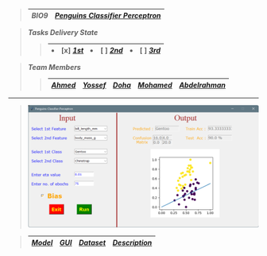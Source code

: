 > 
> | ***BIO9*** | <a href="https://github.com/AhmedNasser1601/Penguins-Classifier-Perceptron">***Penguins Classifier Perceptron***</a> |
> | :-: | :-: |

> ***Tasks Delivery State***
>> | <li>[x] <a href="1st Task">***1st***</a></li> | <li>[ ] <a href="2nd Task">***2nd***</a></li> | <li>[ ] <a href="3rd Task">***3rd***</a></li> |
>> | :-: | :-: | :-: |

> ***Team Members***
>> | <a href="https://github.com/AhmedNasser1601">***Ahmed***</a> | <a href="https://github.com/YossefEFM">***Yossef***</a> | <a href="https://github.com/dohaabdelfatah">***Doha***</a> | <a href="https://github.com/mohamedKhaledBio">***Mohamed***</a> | <a href="https://github.com/abdelrahman-sedeek">***Abdelrahman***</a> |
>> | :-: | :-: | :-: | :-: | :-: |

---

> <img src="DEMO.png">

> | <a href="Model.ipynb">***Model***</a> | <a href="GUI.ipynb">***GUI***</a> | <a href="penguins.csv">***Dataset***</a> | <a href="***Task Description.pdf">***Description***</a> |
> | :-: | :-: | :-: | :-: |
